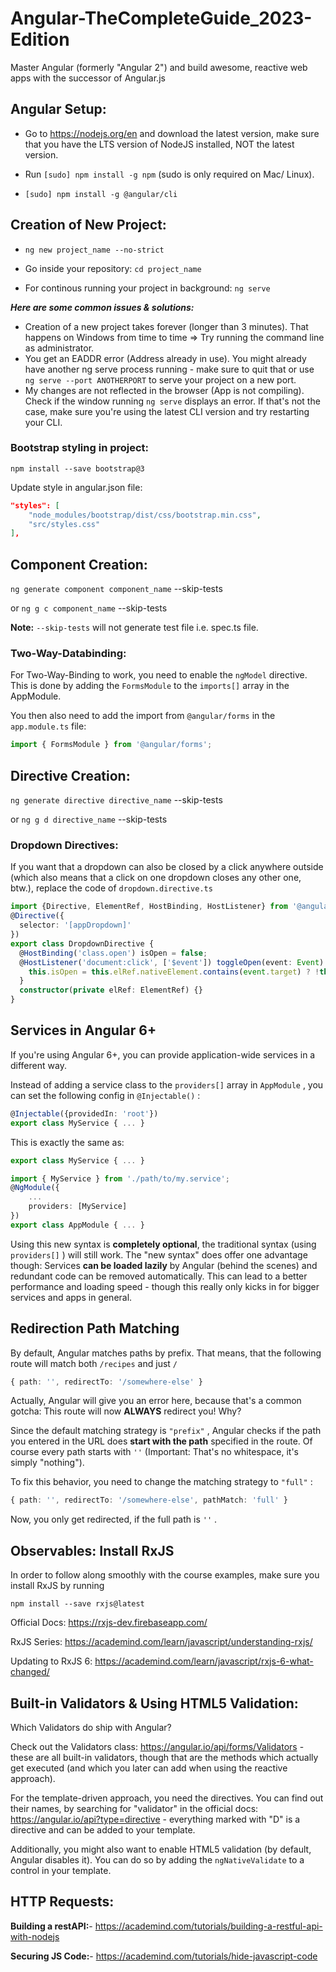 # Angular-TheCompleteGuide_2023-Edition

Master Angular (formerly "Angular 2") and build awesome, reactive web apps with the successor of Angular.js

## Angular Setup:

- Go to https://nodejs.org/en and download the latest version, make sure that you have the LTS version of NodeJS installed, NOT the latest version.

- Run `[sudo] npm install -g npm` (sudo is only required on Mac/ Linux).

* `[sudo] npm install -g @angular/cli`

## Creation of New Project:

- `ng new project_name --no-strict`

* Go inside your repository: `cd project_name`

* For continous running your project in background: `ng serve`

**_Here are some common issues & solutions:_**

- Creation of a new project takes forever (longer than 3 minutes). That happens on Windows from time to time => Try running the command line as administrator.
- You get an EADDR error (Address already in use). You might already have another ng serve process running - make sure to quit that or use `ng serve --port ANOTHERPORT` to serve your project on a new port.
- My changes are not reflected in the browser (App is not compiling). Check if the window running `ng serve` displays an error. If that's not the case, make sure you're using the latest CLI version and try restarting your CLI.

### Bootstrap styling in project:

`npm install --save bootstrap@3`

Update style in angular.json file:

```json
"styles": [
    "node_modules/bootstrap/dist/css/bootstrap.min.css",
    "src/styles.css"
],
```

## Component Creation:

`ng generate component component_name` --skip-tests

or `ng g c component_name` --skip-tests

**Note:** `--skip-tests` will not generate test file i.e. spec.ts file.

### Two-Way-Databinding:

For Two-Way-Binding to work, you need to enable the `ngModel` directive. This is done by adding the `FormsModule` to the `imports[]` array in the AppModule.

You then also need to add the import from `@angular/forms` in the `app.module.ts` file:

```ts
import { FormsModule } from '@angular/forms';
```

## Directive Creation:

`ng generate directive directive_name` --skip-tests

or `ng g d directive_name` --skip-tests

### Dropdown Directives:

If you want that a dropdown can also be closed by a click anywhere outside (which also means that a click on one dropdown closes any other one, btw.), replace the code of `dropdown.directive.ts`

```ts
import {Directive, ElementRef, HostBinding, HostListener} from '@angular/core';
@Directive({
  selector: '[appDropdown]'
})
export class DropdownDirective {
  @HostBinding('class.open') isOpen = false;
  @HostListener('document:click', ['$event']) toggleOpen(event: Event) {
    this.isOpen = this.elRef.nativeElement.contains(event.target) ? !this.isOpen : false;
  }
  constructor(private elRef: ElementRef) {}
}
```

## Services in Angular 6+

If you're using Angular 6+, you can provide application-wide services in a different way.

Instead of adding a service class to the `providers[]` array in `AppModule` , you can set the following config in `@Injectable()` :

```ts
@Injectable({providedIn: 'root'})
export class MyService { ... }
```

This is exactly the same as:

```ts
export class MyService { ... }
```
```ts
import { MyService } from './path/to/my.service';
@NgModule({
    ...
    providers: [MyService]
})
export class AppModule { ... }
```
Using this new syntax is **completely optional**, the traditional syntax (using `providers[]` ) will still work. The "new syntax" does offer one advantage though: Services **can be loaded lazily** by Angular (behind the scenes) and redundant code can be removed automatically. This can lead to a better performance and loading speed - though this really only kicks in for bigger services and apps in general.

## Redirection Path Matching

By default, Angular matches paths by prefix. That means, that the following route will match both `/recipes` and just `/`

```ts
{ path: '', redirectTo: '/somewhere-else' }
```

Actually, Angular will give you an error here, because that's a common gotcha: This route will now **ALWAYS** redirect you! Why?

Since the default matching strategy is `"prefix"` , Angular checks if the path you entered in the URL does **start with the path** specified in the route. Of course every path starts with `''` (Important: That's no whitespace, it's simply "nothing").

To fix this behavior, you need to change the matching strategy to `"full"` :

```ts
{ path: '', redirectTo: '/somewhere-else', pathMatch: 'full' }
```
Now, you only get redirected, if the full path is `''` .

## Observables: Install RxJS

In order to follow along smoothly with the course examples, make sure you install RxJS by running

`npm install --save rxjs@latest`

Official Docs: https://rxjs-dev.firebaseapp.com/

RxJS Series: https://academind.com/learn/javascript/understanding-rxjs/

Updating to RxJS 6: https://academind.com/learn/javascript/rxjs-6-what-changed/

## Built-in Validators & Using HTML5 Validation:

Which Validators do ship with Angular? 

Check out the Validators class: https://angular.io/api/forms/Validators - these are all built-in validators, though that are the methods which actually get executed (and which you later can add when using the reactive approach).

For the template-driven approach, you need the directives. You can find out their names, by searching for "validator" in the official docs: https://angular.io/api?type=directive - everything marked with "D" is a directive and can be added to your template.

Additionally, you might also want to enable HTML5 validation (by default, Angular disables it). You can do so by adding the `ngNativeValidate`  to a control in your template.

## HTTP Requests:

**Building a restAPI:**- https://academind.com/tutorials/building-a-restful-api-with-nodejs

**Securing JS Code:**- https://academind.com/tutorials/hide-javascript-code